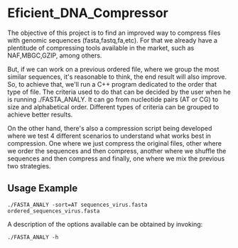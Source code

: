 # Eficient_DNA_Compressor

The objective of this project is to find an improved way to compress files with genomic sequences (fasta,fastq,fa,etc). For that we already have a plentitude of compressing tools available in the market, such as NAF,MBGC,GZIP, among others.

But, if we can work on a previous ordered file, where we group the most similar sequences, it's reasonable to think, the end result will also improve. So, to achieve that, we'll run a C++ program dedicated to the order that type of file. The criteria used to do that can be decided by the user when he is running ./FASTA_ANALY. It can go from nucleotide pairs (AT or CG) to size and alphabetical order. Different types of criteria can be grouped to achieve better results.

On the other hand, there's also a compression script being developed where we test 4 different scenarios to understand what works best in compression. One where we just compress the original files, other where we order the sequences and then compress, another where we shuffle the sequences and then compress and finally, one where we mix the previous two strategies.

## Usage Example
` ./FASTA_ANALY -sort=AT sequences_virus.fasta ordered_sequences_virus.fasta `

A description of the options available can be obtained by invoking:

` ./FASTA_ANALY -h `
